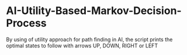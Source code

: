 # AI-Utility-Based-Markov-Decision-Process
By using of utility approach for path finding in AI, the script prints the optimal states to follow with arrows UP, DOWN, RIGHT or LEFT
